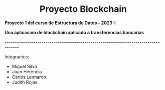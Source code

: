 <h1 align="center">Proyecto Blockchain</h1>

**Proyecto 1 del curso de Estructura de Datos - 2023-I**

**Una aplicación de blockchain aplicado a transferencias bancarias**

**-----------------------------------------------------------------------------------**

Integrantes:
- Miguel Silva
- Juan Herencia
- Carlos Leonardo
- Judith Rojas
